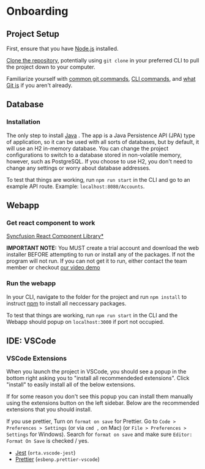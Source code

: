 # Onboarding

## Project Setup

First, ensure that you have [Node.js](https://nodejs.org/en/) installed.

[Clone the repository](https://docs.github.com/en/github/creating-cloning-and-archiving-repositories/cloning-a-repository), potentially using `git clone` in your preferred CLI to pull the project down to your computer.

Familiarize yourself with [common git commands](https://education.github.com/git-cheat-sheet-education.pdf), [CLI commands](https://www.w3schools.com/whatis/whatis_cli.asp), and [what Git is](https://www.atlassian.com/git/tutorials/what-is-git) if you aren't already.

## Database

### Installation

The only step to install [Java](https://www.java.com/en/download/) . The app is a Java Persistence API (JPA) type of application, so it can be used with all sorts of databases, but by default, it will use an H2 in-memory database. You can change the project configurations to switch to a database stored in non-volatile memory, however, such as PostgreSQL. If you choose to use H2, you don't need to change any settings or worry about database addresses.

To test that things are working, run `npm run start` in the CLI and go to an example API route.
Example: `localhost:8080/Accounts`.

## Webapp

### Get react component to work
 [Syncfusion React Component Library\*](https://www.syncfusion.com/downloads/react) 

**IMPORTANT NOTE:** You MUST create a trial account and download the web installer BEFORE attempting to run or install any of the packages. If not the program will not run.
If you can not get it to run, either contact the team member or checkout [our video demo](https://github.com/Levent-Batakci/Gamified-Calendar/blob/main/docs/WebappDemo.md)

### Run the webapp

In your CLI, navigate to the folder for the project and run `npm install` to instruct [npm](https://www.npmjs.com/about) to install all neccessary packages.

To test that things are working, run `npm run start` in the CLI and the Webapp should popup on `localhost:3000` if port not occupied.

## IDE: VSCode

### VSCode Extensions
When you launch the project in VSCode, you should see a popup in the bottom right asking you to "install all recommendeded extensions".
Click "install" to easily install all of the below extensions.

If for some reason you don't see this popup you can install them manually using the extensions button on the left sidebar.
Below are the recommended extensions that you should install.

If you use prettier,
Turn on `format on save` for Prettier.
Go to `Code > Preferences > Settings` (or via `cmd ,` on Mac) (or `File > Preferences > Settings` for Windows).
Search for `format on save` and make sure `Editor: Format On Save` is checked / yes.

- [Jest](https://marketplace.visualstudio.com/items?itemName=Orta.vscode-jest) (`orta.vscode-jest`)
- [Prettier](https://marketplace.visualstudio.com/items?itemName=esbenp.prettier-vscode) (`esbenp.prettier-vscode`)
